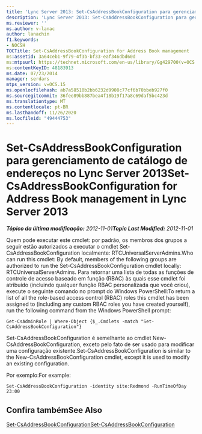 ```yaml
---
title: 'Lync Server 2013: Set-CsAddressBookConfiguration para gerenciamento de catálogo de endereços'
description: 'Lync Server 2013: Set-CsAddressBookConfiguration para gerenciamento de catálogo de endereços.'
ms.reviewer: ''
ms.author: v-lanac
author: lanachin
f1.keywords:
- NOCSH
TOCTitle: Set-CsAddressBookConfiguration for Address Book management
ms:assetid: 3a64ceb1-9f79-4f3b-bf33-eaf346dbd60d
ms:mtpsurl: https://technet.microsoft.com/en-us/library/Gg429700(v=OCS.15)
ms:contentKeyID: 48183913
ms.date: 07/23/2014
manager: serdars
mtps_version: v=OCS.15
ms.openlocfilehash: ab7a58510b2bb6232d9908c77cf6b70bbeb927f0
ms.sourcegitcommit: 36fee89bb887bea4f18b19f17a8c69daf5bc423d
ms.translationtype: MT
ms.contentlocale: pt-BR
ms.lasthandoff: 11/26/2020
ms.locfileid: "49444753"
---
```

# <a name="set-csaddressbookconfiguration-for-address-book-management-in-lync-server-2013"></a><span data-ttu-id="2055a-103">Set-CsAddressBookConfiguration para gerenciamento de catálogo de endereços no Lync Server 2013</span><span class="sxs-lookup"><span data-stu-id="2055a-103">Set-CsAddressBookConfiguration for Address Book management in Lync Server 2013</span></span>

<div data-xmlns="http://www.w3.org/1999/xhtml">

<div class="topic" data-xmlns="http://www.w3.org/1999/xhtml" data-msxsl="urn:schemas-microsoft-com:xslt" data-cs="https://msdn.microsoft.com/">

<div data-asp="https://msdn2.microsoft.com/asp">



</div>

<div id="mainSection">

<div id="mainBody"><span data-ttu-id="2055a-104">

<span> </span></span><span class="sxs-lookup"><span data-stu-id="2055a-104">

<span> </span></span></span>

<span data-ttu-id="2055a-105">_**Tópico da última modificação:** 2012-11-01_</span><span class="sxs-lookup"><span data-stu-id="2055a-105">_**Topic Last Modified:** 2012-11-01_</span></span>

<span data-ttu-id="2055a-106">Quem pode executar este cmdlet: por padrão, os membros dos grupos a seguir estão autorizados a executar o cmdlet Set-CsAddressBookConfiguration localmente: RTCUniversalServerAdmins.</span><span class="sxs-lookup"><span data-stu-id="2055a-106">Who can run this cmdlet: By default, members of the following groups are authorized to run the Set-CsAddressBookConfiguration cmdlet locally: RTCUniversalServerAdmins.</span></span> <span data-ttu-id="2055a-107">Para retornar uma lista de todas as funções de controle de acesso baseado em função (RBAC) às quais esse cmdlet foi atribuído (incluindo qualquer função RBAC personalizada que você criou), execute o seguinte comando no prompt do Windows PowerShell:</span><span class="sxs-lookup"><span data-stu-id="2055a-107">To return a list of all the role-based access control (RBAC) roles this cmdlet has been assigned to (including any custom RBAC roles you have created yourself), run the following command from the Windows PowerShell prompt:</span></span>

    Get-CsAdminRole | Where-Object {$_.Cmdlets -match "Set-CsAddressBookConfiguration"}

<span data-ttu-id="2055a-108">Set-CsAddressBookConfiguration é semelhante ao cmdlet New-CsAddressBookConfiguration, exceto pelo fato de ser usado para modificar uma configuração existente.</span><span class="sxs-lookup"><span data-stu-id="2055a-108">Set-CsAddressBookConfiguration is similar to the New-CsAddressBookConfiguration cmdlet, except it is used to modify an existing configuration.</span></span>

<span data-ttu-id="2055a-109">Por exemplo:</span><span class="sxs-lookup"><span data-stu-id="2055a-109">For example:</span></span>

    Set-CsAddressBookConfiguration -identity site:Redmond -RunTimeOfDay 23:00

<div>

## <a name="see-also"></a><span data-ttu-id="2055a-110">Confira também</span><span class="sxs-lookup"><span data-stu-id="2055a-110">See Also</span></span>


[<span data-ttu-id="2055a-111">Set-CsAddressBookConfiguration</span><span class="sxs-lookup"><span data-stu-id="2055a-111">Set-CsAddressBookConfiguration</span></span>](https://docs.microsoft.com/powershell/module/skype/Set-CsAddressBookConfiguration)  
  

<span data-ttu-id="2055a-112"></div>

</div>

<span> </span>

</div>

</div>

</span><span class="sxs-lookup"><span data-stu-id="2055a-112"></div>

</div>

<span> </span>

</div>

</div>

</span></span></div>

